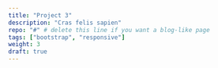 ```yaml
---
title: "Project 3"
description: "Cras felis sapien"
repo: "#" # delete this line if you want a blog-like page
tags: ["bootstrap", "responsive"]
weight: 3
draft: true
---
```

